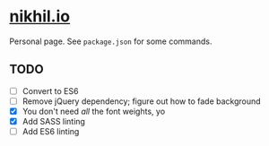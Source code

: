 [nikhil.io](https://nikhil.io)
==============================

Personal page. See `package.json` for some commands.

TODO
----

* [ ] Convert to ES6
* [ ] Remove jQuery dependency; figure out how to fade background
* [X] You don't need _all_ the font weights, yo
* [X] Add SASS linting
* [ ] Add ES6 linting
